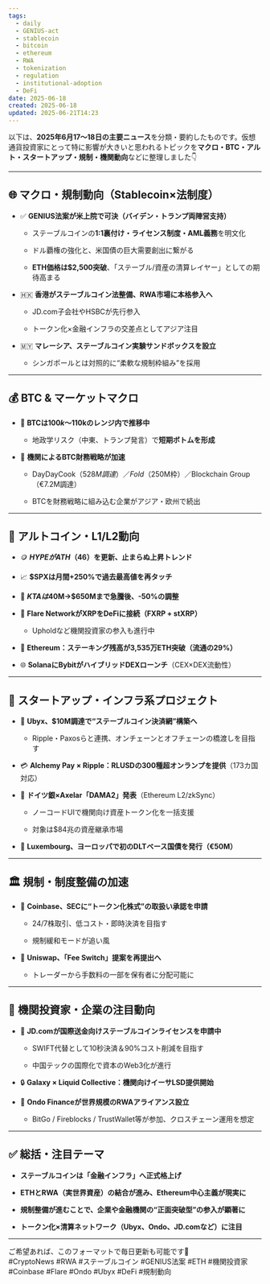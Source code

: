 ```yaml
---
tags:
  - daily
  - GENIUS-act
  - stablecoin
  - bitcoin
  - ethereum
  - RWA
  - tokenization
  - regulation
  - institutional-adoption
  - DeFi
date: 2025-06-18
created: 2025-06-18
updated: 2025-06-21T14:23
---
```


以下は、**2025年6月17〜18日の主要ニュース**を分類・要約したものです。仮想通貨投資家にとって特に影響が大きいと思われるトピックを**マクロ・BTC・アルト・スタートアップ・規制・機関動向**などに整理しました👇

---

## 🌐 マクロ・規制動向（Stablecoin×法制度）

- ✅ **GENIUS法案が米上院で可決（バイデン・トランプ両陣営支持）**
    
    - ステーブルコインの**1:1裏付け・ライセンス制度・AML義務**を明文化
        
    - ドル覇権の強化と、米国債の巨大需要創出に繋がる
        
    - **ETH価格は$2,500突破**、「ステーブル/資産の清算レイヤー」としての期待高まる
        
- 🇭🇰 **香港がステーブルコイン法整備、RWA市場に本格参入へ**
    
    - JD.com子会社やHSBCが先行参入
        
    - トークン化×金融インフラの交差点としてアジア注目
        
- 🇲🇾 **マレーシア、ステーブルコイン実験サンドボックスを設立**
    
    - シンガポールとは対照的に“柔軟な規制枠組み”を採用
        

---

## 💰 BTC & マーケットマクロ

- 💸 **BTCは$100k〜$110kのレンジ内で推移中**
    
    - 地政学リスク（中東、トランプ発言）で**短期ボトムを形成**
        
- 🏦 **機関によるBTC財務戦略が加速**
    
    - DayDayCook（$528M調達）／Fold（$250M枠）／Blockchain Group（€7.2M調達）
        
    - BTCを財務戦略に組み込む企業がアジア・欧州で続出
        

---

## 🌟 アルトコイン・L1/L2動向

- 🪙 **$HYPEがATH（$46）を更新、止まらぬ上昇トレンド**
    
- 📈 **$SPXは月間+250%で過去最高値を再タッチ**
    
- 🤯 **$KTAは$40M→$650Mまで急騰後、-50%の調整**
    
- 🔗 **Flare NetworkがXRPをDeFiに接続（FXRP + stXRP）**
    
    - Upholdなど機関投資家の参入も進行中
        
- 🧱 **Ethereum：ステーキング残高が3,535万ETH突破（流通の29%）**
    
- 🌐 **SolanaにBybitがハイブリッドDEXローンチ**（CEX×DEX流動性）
    

---

## 🚀 スタートアップ・インフラ系プロジェクト

- 🌉 **Ubyx、$10M調達で“ステーブルコイン決済網”構築へ**
    
    - Ripple・Paxosらと連携、オンチェーンとオフチェーンの橋渡しを目指す
        
- 💳 **Alchemy Pay × Ripple：RLUSDの300種超オンランプを提供**（173カ国対応）
    
- 🏦 **ドイツ銀×Axelar「DAMA2」発表**（Ethereum L2/zkSync）
    
    - ノーコードUIで機関向け資産トークン化を一括支援
        
    - 対象は$84兆の資産継承市場
        
- 🧾 **Luxembourg、ヨーロッパで初のDLTベース国債を発行（€50M）**
    

---

## 🏛 規制・制度整備の加速

- 🧠 **Coinbase、SECに“トークン化株式”の取扱い承認を申請**
    
    - 24/7株取引、低コスト・即時決済を目指す
        
    - 規制緩和モードが追い風
        
- 📢 **Uniswap、「Fee Switch」提案を再提出へ**
    
    - トレーダーから手数料の一部を保有者に分配可能に
        

---

## 🏦 機関投資家・企業の注目動向

- 💼 **JD.comが国際送金向けステーブルコインライセンスを申請中**
    
    - SWIFT代替として10秒決済＆90%コスト削減を目指す
        
    - 中国テックの国際化で資本のWeb3化が進行
        
- 🔒 **Galaxy × Liquid Collective：機関向けイーサLSD提供開始**
    
- 🤝 **Ondo Financeが世界規模のRWAアライアンス設立**
    
    - BitGo / Fireblocks / TrustWallet等が参加、クロスチェーン運用を想定
        

---

## ✅ 総括・注目テーマ

- **ステーブルコインは「金融インフラ」へ正式格上げ**
    
- **ETHとRWA（実世界資産）の結合が進み、Ethereum中心主義が現実に**
    
- **規制整備が進むことで、企業や金融機関の“正面突破型”の参入が顕著に**
    
- **トークン化×清算ネットワーク（Ubyx、Ondo、JD.comなど）に注目**
    

---

ご希望あれば、このフォーマットで毎日更新も可能です🧾  
#CryptoNews #RWA #ステーブルコイン #GENIUS法案 #ETH #機関投資家 #Coinbase #Flare #Ondo #Ubyx #DeFi #規制動向
